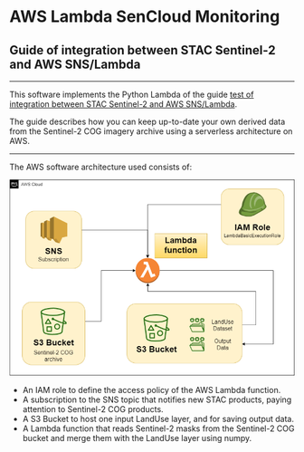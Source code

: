 # AWS Lambda SenCloud Monitoring
## Guide of integration between STAC Sentinel-2 and AWS SNS/Lambda

---

This software implements the Python Lambda of the guide [test of integration between STAC Sentinel-2 and AWS SNS/Lambda](https://www.linkedin.com/pulse/how-sunny-my-city-better-process-stac-sentinel2-lambda-alvaro-huarte/).

The guide describes how you can keep up-to-date your own derived data from the Sentinel-2 COG imagery archive using a serverless architecture on AWS.

---

The AWS software architecture used consists of:

![aws](./images/AWS-platform.png)

+ An IAM role to define the access policy of the AWS Lambda function.
+ A subscription to the SNS topic that notifies new STAC products, paying attention to Sentinel-2 COG products.
+ A S3 Bucket to host one input LandUse layer, and for saving output data.
+ A Lambda function that reads Sentinel-2 masks from the Sentinel-2 COG bucket and merge them with the LandUse layer using numpy.
